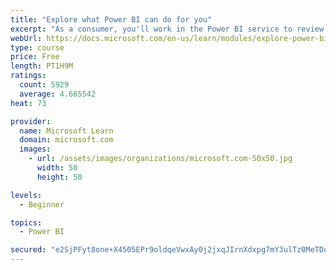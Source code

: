 ```yaml
---
title: "Explore what Power BI can do for you"
excerpt: "As a consumer, you'll work in the Power BI service to review and interact with content that has been shared with you. This module provides the foundational information that you need to work effectively in the Power BI service."
webUrl: https://docs.microsoft.com/en-us/learn/modules/explore-power-bi-service/
type: course
price: Free
length: PT1H9M
ratings:
  count: 5929
  average: 4.665542
heat: 73

provider:
  name: Microsoft Learn
  domain: microsoft.com
  images:
    - url: /assets/images/organizations/microsoft.com-50x50.jpg
      width: 50
      height: 50

levels:
  - Beginner

topics:
  - Power BI

secured: "e2SjPFyt8one+X4505EPr9oldqeVwxAy0j2jxqJIrnXdxpg7mY3ulTz0MeTDoCMGXq9wIGz3e7AqUohBmJTpsMz+9OkEkTmnAqHI/XNBHeMHVbtleDrVKm3YF5H4QRFnqyPqRwUhgVUqNigr3+UvbuKUzqX3hWdmW/u0AkVpF8XckuMxmN26oNP/GdKlVvi95k+k/DvPn07vUErd/q6qE7lHJXGKiZzclFAxGPpmWuysO8gK4VevBkhUtcPDivLxpCd71FXsOPT5i+63twWVhqeHhYhKjjwFFtltwDHWjSAC3NoVzjn7FIWYfskrPwSlPQxrTVa2DjIYP7Lbsd4rvk4xZpsdaJruvaYZ3usf7ZB4RKqXjxY8+1OUpT40iSuHZDF1qD00sL1AX+w9UHebQQ==;8NhLng7hVFjaRzwEskrdaw=="
---
```


